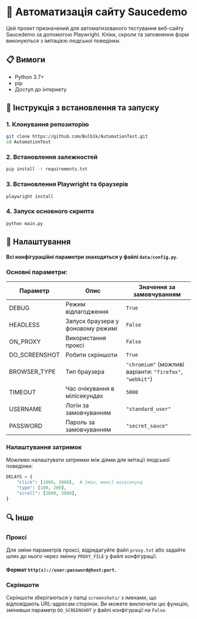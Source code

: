 # 🧪 Автоматизація сайту Saucedemo

Цей проект призначений для автоматизованого тестування веб-сайту Saucedemo за допомогою Playwright.
Кліки, скроли та заповнення форм виконуються з імітацією людської поведінки.

## 📋 Вимоги

- Python 3.7+
- pip
- Доступ до інтернету

## 🚀 Інструкція з встановлення та запуску

### 1. Клонування репозиторію

```bash
git clone https://github.com/Bulb1k/AutomationTest.git
cd AutomationTest
```

### 2. Встановлення залежностей

```bash
pip install -r requirements.txt
```

### 3. Встановлення Playwright та браузерів

```bash
playwright install
```

### 4. Запуск основного скрипта

```bash
python main.py
```

## 🔐 Налаштування

#### Всі конфігураційні параметри знаходяться у файлі `data/config.py`.

### Основні параметри:

| Параметр | Опис | Значення за замовчуванням |
|----------|------|---------------------------|
| DEBUG | Режим відлагодження | `True` |
| HEADLESS | Запуск браузера у фоновому режимі | `False` |
| ON_PROXY | Використання проксі | `False` |
| DO_SCREENSHOT | Робити скріншоти | `True` |
| BROWSER_TYPE | Тип браузера | `"chromium"` (можливі варіанти: `"firefox"`, `"webkit"`) |
| TIMEOUT | Час очікування в мілісекундах | `5000` |
| USERNAME | Логін за замовчуванням | `"standard_user"` |
| PASSWORD | Пароль за замовчуванням | `"secret_sauce"` |

### Налаштування затримок

Можливо налаштувати затримки між діями для імітації людської поведінки:

```python
DELAYS = {
    "click": [1000, 3000],  # [мін, макс] мілісекунд
    "type": [100, 200],
    "scroll": [2000, 5000],
}
```

## 🔍 Інше

### Проксі
Для зміни параметрів проксі, відредагуйте файл `proxy.txt` або задайте шлях до нього через змінну `PROXY_FILE` у файлі конфігурації. 

#### Формат ```http(s)://user:password@host:port.```

### Скріншоти
Скріншоти зберігаються у папці `screenshots/` з іменами, що відповідають URL-адресам сторінок.
Ви можете виключити цю функцію, змінивши параметр `DO_SCREENSHOT` у файлі конфігурації на `False`.
